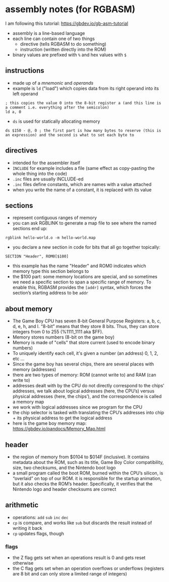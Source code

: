 # assembly notes (for RGBASM)

I am following this tutorial: https://gbdev.io/gb-asm-tutorial

- assembly is a line-based language
- each line can contain one of two things
    - directive (tells RGBASM to do something)
    - instruction (written directly into the ROM)
- binary values are prefixed with `%` and hex values with `$`

## instructions
- made up of a _mnemonic_ and _operands_
- example is `ld` ("load") which copies data from its right operand into its left operand
```
; this copies the value 0 into the 8-bit register a (and this line is a comment i.e. everything after the semicolon)
ld a, 0
```
- `ds` is used for statically allocating memory
```
ds $150 - @, 0 ; the first part is how many bytes to reserve (this is an expression) and the second is what to set each byte to
```

## directives
- intended for the assembler itself
- `INCLUDE` for example includes a file (same effect as copy-pasting the whole thing into the code)
- `.inc` files are usually INCLUDE-ed
- `.inc` files define constants, which are names with a value attached
- when you write the name of a constant, it is replaced with its value

## sections
- represent contiguous ranges of memory
- you can ask RGBLINK to generate a map file to see where the named sections end up:
```
rgblink hello-world.o -m hello-world.map
```
- you declare a new section in code for bits that all go together topically:
```
SECTION "Header", ROM0[$100]
```
- this example has the name "Header" and ROM0 indicates which memory type this section belongs to
- the $100 part: some memory locations are special, and so sometimes we need a specific section to span a specific range of memory. To enable this, RGBASM provides the `[addr]` syntax, which forces the section’s starting address to be `addr`

## about memory
- The Game Boy CPU has seven 8-bit General Purpose Registers: a, b, c, d, e, h, and l. “8-bit” means that they store 8 bits. Thus, they can store integers from 0 to 255 (%1111_1111 aka $FF).
- Memory stores numbers (8-bit on the game boy)
- Memory is made of "cells" that store current (used to encode binary numbers)
- To uniquely identify each cell, it's given a number (an address) 0, 1, 2, etc ...
- Since the game boy has several chips, there are several places with memory (addresses)
- there are two types of memory: ROM (cannot write to) and RAM (can write to)
- addresses dealt with by the CPU do not directly correspond to the chips’ addresses, we talk about logical addresses (here, the CPU’s) versus physical addresses (here, the chips’), and the correspondence is called a memory map
- we work with logical addresses since we program for the CPU
- the chip selector is tasked with translating the CPU’s addresses into chip + its physical address to get the logical address
- here is the game boy memory map: https://gbdev.io/pandocs/Memory_Map.html

## header
- the region of memory from $0104 to $014F (inclusive). It contains metadata about the ROM, such as its title, Game Boy Color compatibility, size, two checksums, and the Nintendo boot logo
- a small program called the boot ROM, burned within the CPU’s silicon, is “overlaid” on top of our ROM. it is responsible for the startup animation, but it also checks the ROM’s header. Specifically, it verifies that the Nintendo logo and header checksums are correct

## arithmetic
- operations: `add` `sub` `inc` `dec`
- `cp` is compare, and works like `sub` but discards the result instead of writing it back
- `cp` updates flags,  though

### flags
- the Z flag gets set when an operations result is 0 and gets reset otherwise
- the C flag gets set when an operation overflows or underflows (registers are 8 bit and can only store a limited range of integers)